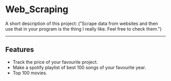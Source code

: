 #  Web_Scraping

A short description of this project:
    ("Scrape data from websites and then use that in your program is the thing I really like. Feel free to check them.")

---

##  Features

- Track the price of your favourite project.
- Make a spotify playlist of best 100 songs of your favourite year.
- Top 100 movies.